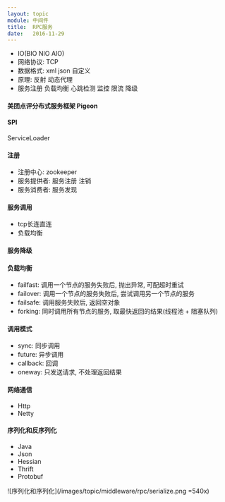 ```yaml
---
layout: topic
module: 中间件
title:  RPC服务
date:   2016-11-29
---
```


* IO(BIO NIO AIO)
* 网络协议: TCP
* 数据格式: xml json 自定义
* 原理: 反射 动态代理
* 服务注册 负载均衡 心跳检测 监控 限流 降级

#### 美团点评分布式服务框架 Pigeon

#### SPI

ServiceLoader

#### 注册

* 注册中心: zookeeper
* 服务提供者: 服务注册 注销
* 服务消费者: 服务发现

#### 服务调用

* tcp长连直连
* 负载均衡

#### 服务降级

#### 负载均衡

* failfast: 调用一个节点的服务失败后, 抛出异常, 可配超时重试
* failover: 调用一个节点的服务失败后, 尝试调用另一个节点的服务
* failsafe: 调用服务失败后, 返回空对象
* forking: 同时调用所有节点的服务, 取最快返回的结果(线程池 + 阻塞队列)

#### 调用模式

* sync: 同步调用
* future: 异步调用
* callback: 回调
* oneway: 只发送请求, 不处理返回结果

#### 网络通信

* Http
* Netty

#### 序列化和反序列化

* Java
* Json
* Hessian
* Thrift
* Protobuf

![序列化和序列化](/images/topic/middleware/rpc/serialize.png =540x)
